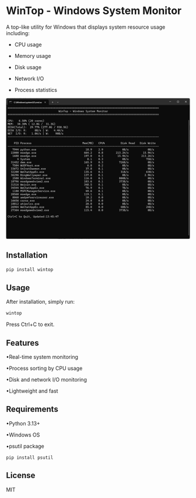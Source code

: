 # WinTop - Windows System Monitor

A top-like utility for Windows that displays system resource usage including:

- CPU usage

- Memory usage

- Disk usage

- Network I/O

- Process statistics

![screenshot](/assets/screenshot.png)

## Installation

```bash
pip install wintop
```

## Usage

After installation, simply run:

```bash
wintop
```

Press Ctrl+C to exit.

## Features

•Real-time system monitoring

•Process sorting by CPU usage

•Disk and network I/O monitoring

•Lightweight and fast

## Requirements

•Python 3.13+

•Windows OS

•psutil package

```
pip install psutil
```

## License

MIT
